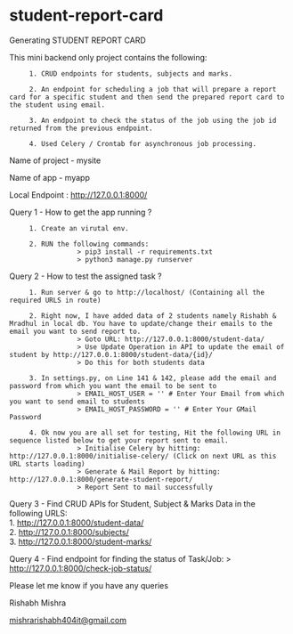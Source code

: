 # student-report-card
Generating STUDENT REPORT CARD


This mini backend only project contains the following:

         1. CRUD endpoints for students, subjects and marks.

         2. An endpoint for scheduling a job that will prepare a report card for a specific student and then send the prepared report card to the student using email.

         3. An endpoint to check the status of the job using the job id returned from the previous endpoint.

         4. Used Celery / Crontab for asynchronous job processing.


Name of project - mysite

Name of app - myapp

Local Endpoint : http://127.0.0.1:8000/

Query 1 - How to get the app running ?

         1. Create an virutal env.
         
         2. RUN the following commands:
                     > pip3 install -r requirements.txt 
                     > python3 manage.py runserver


Query 2 - How to test the assigned task ?

         1. Run server & go to http://localhost/ (Containing all the required URLS in route)
         
         2. Right now, I have added data of 2 students namely Rishabh & Mradhul in local db. You have to update/change their emails to the email you want to send report to.  
                     > Goto URL: http://127.0.0.1:8000/student-data/
                     > Use Update Operation in API to update the email of student by http://127.0.0.1:8000/student-data/{id}/
                     > Do this for both students data        
         
         3. In settings.py, on Line 141 & 142, please add the email and password from which you want the email to be sent to
                     > EMAIL_HOST_USER = '' # Enter Your Email from which you want to send email to students
                     > EMAIL_HOST_PASSWORD = '' # Enter Your GMail Password
                     
         4. Ok now you are all set for testing, Hit the following URL in sequence listed below to get your report sent to email.
                     > Initialise Celery by hitting: http://127.0.0.1:8000/initialise-celery/ (Click on next URL as this URL starts loading)
                     > Generate & Mail Report by hitting: http://127.0.0.1:8000/generate-student-report/
                     > Report Sent to mail successfully
                     
Query 3 - Find CRUD APIs for Student, Subject & Marks Data in the following URLS:                   
         1. http://127.0.0.1:8000/student-data/         
         2. http://127.0.0.1:8000/subjects/      
         3. http://127.0.0.1:8000/student-marks/

Query 4 - Find endpoint for finding the status of Task/Job:
         > http://127.0.0.1:8000/check-job-status/
                     
Please let me know if you have any queries 

Rishabh Mishra

mishrarishabh404it@gmail.com
